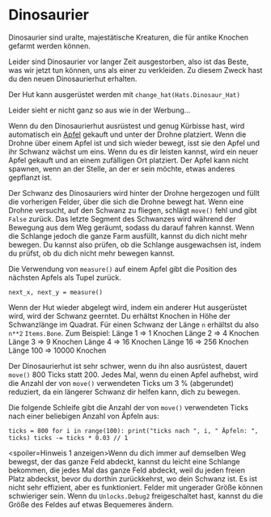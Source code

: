 # Dinosaurier
Dinosaurier sind uralte, majestätische Kreaturen, die für antike Knochen gefarmt werden können.

Leider sind Dinosaurier vor langer Zeit ausgestorben, also ist das Beste, was wir jetzt tun können, uns als einer zu verkleiden.
Zu diesem Zweck hast du den neuen Dinosaurierhut erhalten.

Der Hut kann ausgerüstet werden mit
`change_hat(Hats.Dinosaur_Hat)`

Leider sieht er nicht ganz so aus wie in der Werbung...

Wenn du den Dinosaurierhut ausrüstest und genug Kürbisse hast, wird automatisch ein [Apfel](objects/apple) gekauft und unter der Drohne platziert.
Wenn die Drohne über einem Apfel ist und sich wieder bewegt, isst sie den Apfel und ihr Schwanz wächst um eins. Wenn du es dir leisten kannst, wird ein neuer Apfel gekauft und an einem zufälligen Ort platziert.
Der Apfel kann nicht spawnen, wenn an der Stelle, an der er sein möchte, etwas anderes gepflanzt ist.

Der Schwanz des Dinosauriers wird hinter der Drohne hergezogen und füllt die vorherigen Felder, über die sich die Drohne bewegt hat. Wenn eine Drohne versucht, auf den Schwanz zu fliegen, schlägt `move()` fehl und gibt `False` zurück.
Das letzte Segment des Schwanzes wird während der Bewegung aus dem Weg geräumt, sodass du darauf fahren kannst. Wenn die Schlange jedoch die ganze Farm ausfüllt, kannst du dich nicht mehr bewegen. Du kannst also prüfen, ob die Schlange ausgewachsen ist, indem du prüfst, ob du dich nicht mehr bewegen kannst.

Die Verwendung von `measure()` auf einem Apfel gibt die Position des nächsten Apfels als Tupel zurück.

`next_x, next_y = measure()`

Wenn der Hut wieder abgelegt wird, indem ein anderer Hut ausgerüstet wird, wird der Schwanz geerntet.
Du erhältst Knochen in Höhe der Schwanzlänge im Quadrat. Für einen Schwanz der Länge `n` erhältst du also `n**2` `Items.Bone`.
Zum Beispiel:
Länge 1 => 1 Knochen
Länge 2 => 4 Knochen
Länge 3 => 9 Knochen
Länge 4 => 16 Knochen
Länge 16 => 256 Knochen
Länge 100 => 10000 Knochen

Der Dinosaurierhut ist sehr schwer, wenn du ihn also ausrüstest, dauert `move()` 800 Ticks statt 200. Jedes Mal, wenn du einen Apfel aufhebst, wird die Anzahl der von `move()` verwendeten Ticks um 3 % (abgerundet) reduziert, da ein längerer Schwanz dir helfen kann, dich zu bewegen.

Die folgende Schleife gibt die Anzahl der von `move()` verwendeten Ticks nach einer beliebigen Anzahl von Äpfeln aus:

`ticks = 800
for i in range(100):
    print("ticks nach ", i, " Äpfeln: ", ticks)
    ticks -= ticks * 0.03 // 1`

<spoiler=Hinweis 1 anzeigen>Wenn du dich immer auf demselben Weg bewegst, der das ganze Feld abdeckt, kannst du leicht eine Schlange bekommen, die jedes Mal das ganze Feld abdeckt, weil du jeden freien Platz abdeckst, bevor du dorthin zurückkehrst, wo dein Schwanz ist. Es ist nicht sehr effizient, aber es funktioniert.
Felder mit ungerader Größe können schwieriger sein. Wenn du `Unlocks.Debug2` freigeschaltet hast, kannst du die Größe des Feldes auf etwas Bequemeres ändern.</spoiler>